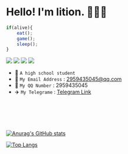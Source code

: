# Hello! I'm lition. 🥰🥰🥰

``` js life
if(alive){
    eat();
    game();
    sleep();
}
```


[![](https://img.shields.io/badge/OS-Ubuntu%20Linux-33aadd?style=flat-square&logo=ubuntu&logoColor=ffffff)](https://www.archlinux.org/)
[![](https://img.shields.io/badge/xiaomi-CC9-f5010c?style=flat-square&logo=xiaomi&logoColor=ffffff)](https://www.mi.com/)
[![](https://img.shields.io/badge/-Nodejs-007396?style=flat-square&logo=javascript&logoColor=ffffff)]()
[![](https://img.shields.io/badge/Game-Minecraft%20Bedrock-33aadd?style=flat-square&logo=minecraft&logoColor=ffffff)](https://minecraft.net/)

- 🏫 `A high school student`
- 📧 `My Email Address` : 2959435045@qq.com
- 🐧 `My QQ Number` : 2959435045
- ✈️ `My Telegrame` : [Telegram Link](t.me/Lition)

<div style="margin-top:90px">

[![Anurag's GitHub stats](https://github-readme-stats.vercel.app/api?username=Lition802&locale=cn&show_icons=true)](https://github.com/Lition802)


[![Top Langs](https://github-readme-stats.vercel.app/api/top-langs/?username=Lition802&locale=cn&layout=compact)](https://github.com/Lition802)

</div>
